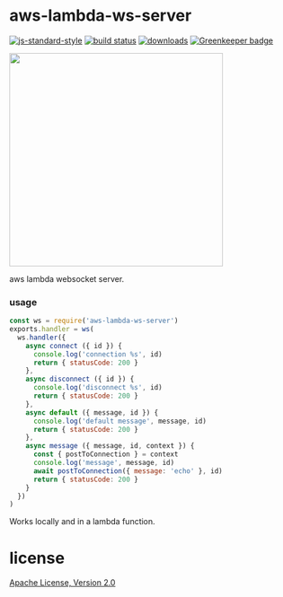 # aws-lambda-ws-server


[![js-standard-style](https://img.shields.io/badge/code_style-standard-brightgreen.svg)](https://github.com/feross/standard)
[![build status](https://api.travis-ci.org/JamesKyburz/aws-lambda-ws-server.svg)](https://travis-ci.org/JamesKyburz/aws-lambda-ws-server)
[![downloads](https://img.shields.io/npm/dm/aws-lambda-ws-server.svg)](https://npmjs.org/package/aws-lambda-ws-server)
[![Greenkeeper badge](https://badges.greenkeeper.io/JamesKyburz/aws-lambda-ws-server.svg)](https://greenkeeper.io/)

<a href="https://asciinema.org/a/220699?autoplay=1&speed=4&size=medium&preload=1"><img src="https://asciinema.org/a/220699.png" width="380"/></a>

aws lambda websocket server.

### usage

```javascript
const ws = require('aws-lambda-ws-server')
exports.handler = ws(
  ws.handler({
    async connect ({ id }) {
      console.log('connection %s', id)
      return { statusCode: 200 }
    },
    async disconnect ({ id }) {
      console.log('disconnect %s', id)
      return { statusCode: 200 }
    },
    async default ({ message, id }) {
      console.log('default message', message, id)
      return { statusCode: 200 }
    },
    async message ({ message, id, context }) {
      const { postToConnection } = context
      console.log('message', message, id)
      await postToConnection({ message: 'echo' }, id)
      return { statusCode: 200 }
    }
  })
)
```

Works locally and in a lambda function.

# license
[Apache License, Version 2.0](LICENSE)

